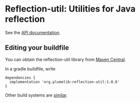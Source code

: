 # Reflection-util:  Utilities for Java reflection

See the [API documentation](http://plumelib.org/reflection-util/api/org/plumelib/reflection/package-summary.html#package.description).

## Editing your buildfile ##

You can obtain the reflection-util library from [Maven
Central](https://search.maven.org/#search%7Cga%7C1%7Cg%3A%22org.plumelib%22%20a%3A%22reflection-util%22).

In a gradle buildfile, write

```
dependencies {
  implementation 'org.plumelib:reflection-util:1.0.6'
}
```

Other build systems are [similar](https://search.maven.org/artifact/org.plumelib/reflection-util/1.0.6/jar).
